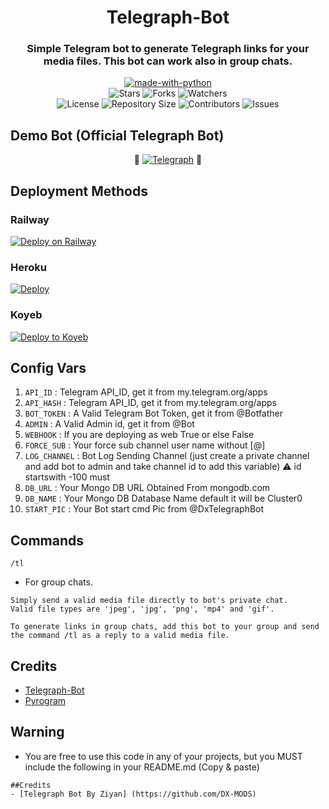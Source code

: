 <h1 align= center>Telegraph-Bot</h1>
<h3 align = center>Simple Telegram bot to generate Telegraph links for your media files. This bot can work also in group chats.</h3>
<p align="center">
<a href="https://python.org"><img src="http://forthebadge.com/images/badges/made-with-python.svg" alt="made-with-python"></a>
<br>
    <img src="https://img.shields.io/github/stars/DX-MODS/Telegraph-Bot?style=for-the-badge&color=yellow" alt="Stars">
    <img src="https://img.shields.io/github/forks/DX-MODS/Telegraph-Bot?style=for-the-badge&color=green" alt="Forks">
    <img src="https://img.shields.io/github/watchers/DX-MODS/Telegraph-Bot?style=for-the-badge&color=yellow" alt="Watchers"> <br>
    <img src="https://img.shields.io/github/license/DX-MODS/Telegraph-Bot?style=for-the-badge&color=green" alt="License">
    <img src="https://img.shields.io/github/repo-size/DX-MODS/Telegraph-Bot?style=for-the-badge&color=yellow" alt="Repository Size">
    <img src="https://img.shields.io/github/contributors/DX-MODS/Telegraph-Bot?style=for-the-badge&color=green" alt="Contributors">
    <img src="https://img.shields.io/github/issues/DX-MODS/Telegraph-Bot?style=for-the-badge&color=yellow" alt="Issues">
</p>

## Demo Bot (Official Telegraph Bot)

<p align="center">
🤖 <a href="https://t.me/DX_telegraphbot"><img title="Telegraph" src="https://img.shields.io/static/v1?label=TELEGRAPH&message=BOT&color=blue-green"></a> 🤖
</p>

## Deployment Methods

### Railway
[![Deploy on Railway](https://railway.app/button.svg)](https://railway.app/new/template/Xa6CLa?referralCode=RIPPERBOT)
### Heroku
[![Deploy](https://www.herokucdn.com/deploy/button.svg)](https://heroku.com/deploy?template=https://github.com/ZIYAN-SER/Telegraph-Bot)
### Koyeb
<a target="_blank" href="https://app.koyeb.com/deploy?type=git&repository=github.com/DX-MODS/Telegraph-Bot&branch=master&name=telegraphbot"><img alt="Deploy to Koyeb" src="https://binbashbanana.github.io/deploy-buttons/buttons/remade/koyeb.svg"></a>
## Config Vars
1. `API_ID` : Telegram API_ID, get it from my.telegram.org/apps
2. `API_HASH` : Telegram API_ID, get it from my.telegram.org/apps
3. `BOT_TOKEN` : A Valid Telegram Bot Token, get it from @Botfather
4. `ADMIN` : A Valid Admin id, get it from @Bot
5. `WEBHOOK` : If you are deploying as web True or else False
6. `FORCE_SUB` : Your force sub channel user name without [@]
7. `LOG_CHANNEL` : Bot Log Sending Channel (just create a private channel and add bot to admin and take channel id to add this variable) ⚠️ id startswith -100 must
8. `DB_URL` : Your Mongo DB URL Obtained From mongodb.com
9. `DB_NAME` : Your Mongo DB Database Name default it will be Cluster0
10. `START_PIC` : Your Bot start cmd Pic from @DxTelegraphBot
## Commands

  `/tl`

- For group chats.
```
Simply send a valid media file directly to bot's private chat.
Valid file types are 'jpeg', 'jpg', 'png', 'mp4' and 'gif'.

To generate links in group chats, add this bot to your group and send the command /tl as a reply to a valid media file.
```
## Credits
- [Telegraph-Bot](https://github.com/DX-MODS)
- [Pyrogram](https://github.com/pyrogram/pyrogram)

## Warning

- You are free to use this code in any of your projects, but you MUST include the following in your README.md (Copy & paste)
```
##Credits
- [Telegraph Bot By Ziyan] (https://github.com/DX-MODS)
```
